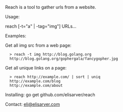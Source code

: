 Reach is a tool to gather urls from a website.

Usage:

  reach [-t="a" | -tag="img"] URLs...

Examples:

  Get all img src from a web page:

````
  > reach -t img http://blog.golang.org
  http://blog.golang.org/gophergala/fancygopher.jpg
````

  Get all unique links on a page:

````
  > reach http://example.com/ | sort | uniq
  http://example.com/blog
  http://example.com/about
````

Installing: go get github.com/elisarver/reach

Contact: eli@elisarver.com
